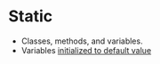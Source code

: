 # Static

- Classes, methods, and variables.
- Variables [initialized to default value](https://docs.microsoft.com/en-us/dotnet/csharp/language-reference/language-specification/variables)

